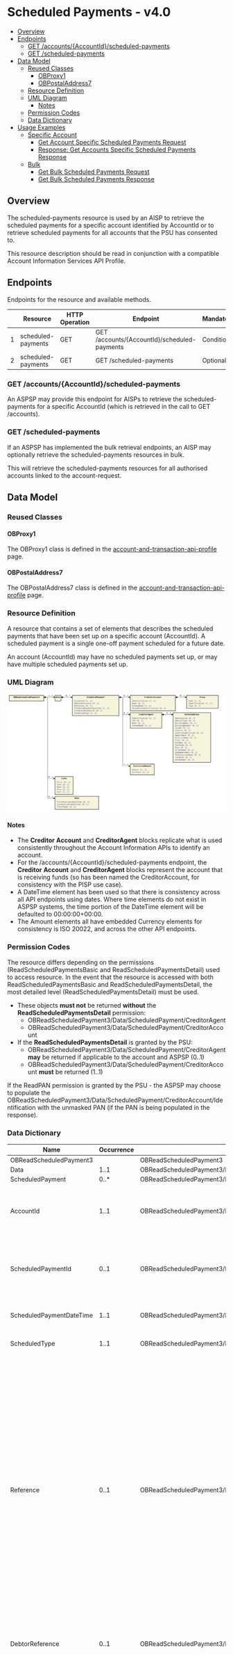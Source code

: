 # Scheduled Payments - v4.0 <!-- omit in toc -->

- [Overview](#overview)
- [Endpoints](#endpoints)
  - [GET /accounts/{AccountId}/scheduled-payments](#get-accountsaccountidscheduled-payments)
  - [GET /scheduled-payments](#get-scheduled-payments)
- [Data Model](#data-model)
  - [Reused Classes](#reused-classes)
    - [OBProxy1](#obproxy1)
    - [OBPostalAddress7](#obpostaladdress7)
  - [Resource Definition](#resource-definition)
  - [UML Diagram](#uml-diagram)
    - [Notes](#notes)
  - [Permission Codes](#permission-codes)
  - [Data Dictionary](#data-dictionary)
- [Usage Examples](#usage-examples)
  - [Specific Account](#specific-account)
    - [Get Account Specific Scheduled Payments Request](#get-account-specific-scheduled-payments-request)
    - [Response: Get Accounts Specific Scheduled Payments Response](#response-get-accounts-specific-scheduled-payments-response)
  - [Bulk](#bulk)
    - [Get Bulk Scheduled Payments Request](#get-bulk-scheduled-payments-request)
    - [Get Bulk Scheduled Payments Response](#get-bulk-scheduled-payments-response)

## Overview

The scheduled-payments resource is used by an AISP to retrieve the scheduled payments for a specific account identified by AccountId or to retrieve scheduled payments for all accounts that the PSU has consented to.

This resource description should be read in conjunction with a compatible Account Information Services API Profile.

## Endpoints

Endpoints for the resource and available methods.

|  |Resource |HTTP Operation |Endpoint |Mandatory? |Scope |Grant Type |Idempotency Key |Parameters |Request Object |Response Object |
| --- |--- |--- |--- |--- |--- |--- |--- |--- |--- |--- |
| 1 |scheduled-payments |GET |GET /accounts/{AccountId}/scheduled-payments |Conditional |accounts |Authorization Code |No | Pagination| |OBReadScheduledPayment3 |
| 2 |scheduled-payments |GET |GET /scheduled-payments |Optional |accounts |Authorization Code |No |Pagination | |OBReadScheduledPayment3 |

### GET /accounts/{AccountId}/scheduled-payments

An ASPSP may provide this endpoint for AISPs to retrieve the scheduled-payments for a specific AccountId (which is retrieved in the call to GET /accounts).

### GET /scheduled-payments

If an ASPSP has implemented the bulk retrieval endpoints, an AISP may optionally retrieve the scheduled-payments resources in bulk.

This will retrieve the scheduled-payments resources for all authorised accounts linked to the account-request.

## Data Model

### Reused Classes

#### OBProxy1
The OBProxy1 class is defined in the [account-and-transaction-api-profile](../../profiles/account-and-transaction-api-profile.md#obproxy1) page.

#### OBPostalAddress7
The OBPostalAddress7 class is defined in the [account-and-transaction-api-profile](../../profiles/account-and-transaction-api-profile.md#obpostaladdress7) page.

### Resource Definition

A resource that contains a set of elements that describes the scheduled payments that have been set up on a specific account (AccountId). A scheduled payment is a single one-off payment scheduled for a future date.

An account (AccountId) may have no scheduled payments set up, or may have multiple scheduled payments set up.

### UML Diagram

![ OBReadScheduledPayment3 ](./images/OBReadScheduledPayment3.svg )

#### Notes

* The **Creditor** **Account** and **CreditorAgent** blocks replicate what is used consistently throughout the Account Information APIs to identify an account.
* For the /accounts/{AccountId}/scheduled-payments endpoint, the **Creditor** **Account** and **CreditorAgent** blocks represent the account that is receiving funds (so has been named the CreditorAccount, for consistency with the PISP use case).
* A DateTime element has been used so that there is consistency across all API endpoints using dates. Where time elements do not exist in ASPSP systems, the time portion of the DateTime element will be defaulted to 00:00:00+00:00.
* The Amount elements all have embedded Currency elements for consistency is ISO 20022, and across the other API endpoints.

### Permission Codes

The resource differs depending on the permissions (ReadScheduledPaymentsBasic and ReadScheduledPaymentsDetail) used to access resource. In the event that the resource is accessed with both ReadScheduledPaymentsBasic and ReadScheduledPaymentsDetail, the most detailed level (ReadScheduledPaymentsDetail) must be used.

* These objects **must not** be returned **without** the **ReadScheduledPaymentsDetail** permission:
    * OBReadScheduledPayment3/Data/ScheduledPayment/CreditorAgent
    * OBReadScheduledPayment3/Data/ScheduledPayment/CreditorAccount
* If the **ReadScheduledPaymentsDetail** is granted by the PSU:
    * OBReadScheduledPayment3/Data/ScheduledPayment/CreditorAgent **may** be returned if applicable to the account and ASPSP (0..1)
    * OBReadScheduledPayment3/Data/ScheduledPayment/CreditorAccount **must** be returned (1..1)

If the ReadPAN permission is granted by the PSU - the ASPSP may choose to populate the OBReadScheduledPayment3/Data/ScheduledPayment/CreditorAccount/Identification with the unmasked PAN (if the PAN is being populated in the response).

### Data Dictionary

| Name |Occurrence |XPath |EnhancedDefinition |Class |Codes |Pattern |
| --- |--- |--- |--- |--- |--- |--- |
| OBReadScheduledPayment3 | |OBReadScheduledPayment3 | |OBReadScheduledPayment3 | | |
| Data |1..1 |OBReadScheduledPayment3/Data | |OBReadDataScheduledPayment3 | | |
| ScheduledPayment |0..* |OBReadScheduledPayment3/Data/ScheduledPayment | |OBScheduledPayment3 | | |
| AccountId |1..1 |OBReadScheduledPayment3/Data/ScheduledPayment/AccountId |A unique and immutable identifier used to identify the account resource. This identifier has no meaning to the account owner. |Max40Text | | |
| ScheduledPaymentId |0..1 |OBReadScheduledPayment3/Data/ScheduledPayment/ScheduledPaymentId |A unique and immutable identifier used to identify the scheduled payment resource. This identifier has no meaning to the account owner. |Max40Text | | |
| ScheduledPaymentDateTime |1..1 |OBReadScheduledPayment3/Data/ScheduledPayment/ScheduledPaymentDateTime |The date on which the scheduled payment will be made. |ISODateTime | | |
| ScheduledType |1..1 |OBReadScheduledPayment3/Data/ScheduledPayment/ScheduledType |Specifies the scheduled payment date type requested |For a full list of enumeration values refer to `OB_Internal_CodeSet` [here](https://github.com/OpenBankingUK/External_internal_CodeSets).|OBInternalScheduleType1Code | |
| Reference |0..1 |OBReadScheduledPayment3/Data/ScheduledPayment/Reference |Unique reference, as assigned by the creditor, to unambiguously refer to the payment transaction. Usage: If available, the initiating party should provide this reference in the structured remittance information, to enable reconciliation by the creditor upon receipt of the amount of money. If the business context requires the use of a creditor reference or a payment remit identification, and only one identifier can be passed through the end-to-end chain, the creditor's reference or payment remittance identification should be quoted in the end-to-end transaction identification. |Max35Text | | |
| DebtorReference |0..1 |OBReadScheduledPayment3/Data/ScheduledPayment/DebtorReference |A reference value provided by the PSU to the PISP while setting up the scheduled payment. |Max35Text | | |
| InstructedAmount |1..1 |OBReadScheduledPayment3/Data/ScheduledPayment/InstructedAmount |Amount of money to be moved between the debtor and creditor, before deduction of charges, expressed in the currency as ordered by the initiating party. Usage: This amount has to be transported unchanged through the transaction chain. |OBActiveOrHistoricCurrencyAndAmount | | |
| Amount |1..1 |OBReadScheduledPayment3/Data/ScheduledPayment/InstructedAmount/Amount |A number of monetary units specified in an active currency where the unit of currency is explicit and compliant with ISO 4217. |OBActiveCurrencyAndAmount_SimpleType | |`^\d{1,13}$|^\d{1,13}\.\d{1,5}$` |
| Currency |1..1 |OBReadScheduledPayment3/Data/ScheduledPayment/InstructedAmount/Currency |A code allocated to a currency by a Maintenance Agency under an international identification scheme, as described in the latest edition of the international standard ISO 4217 "Codes for the representation of currencies and funds". |ActiveOrHistoricCurrencyCode | |^[A-Z]{3,3}$ |
| CreditorAgent |0..1 |OBReadScheduledPayment3/Data/ScheduledPayment/CreditorAgent |Party that manages the account on behalf of the account owner, that is manages the registration and booking of entries on the account, calculates balances on the account and provides information about the account. This is the servicer of the beneficiary account. |OBBranchAndFinancialInstitutionIdentification5 | | |
| SchemeName |1..1 |OBReadScheduledPayment3/Data/ScheduledPayment/CreditorAgent/SchemeName |Name of the identification scheme, in a coded form as published in an external list. |For a full list of enumeration values refer to `Internal_CodeSet` [here](https://github.com/OpenBankingUK/External_internal_CodeSets)|OBInternalFinancialInstitutionIdentification4Co |
| PostalAddress |1..1 |OBReadScheduledPayment3/Data/ScheduledPayment/CreditorAgent/PostalAddress | Information that locates and identifies a specific address, as defined by postal services. |OBPostalAddress7 | | |
| LEI |0..1 | OBReadScheduledPayment3/Data/ScheduledPayment/CreditorAgent/LEI |Legal entity identification as an alternate identification for a party. Legal Entity Identifier is a code allocated to a party as described in ISO 17442 "Financial Services - Legal Entity Identifier (LEI)".|Max20Text | |[A-Z0-9]{18,18}[0-9]{2,2}|
| Identification |1..1 |OBReadScheduledPayment3/Data/ScheduledPayment/CreditorAgent/Identification |Unique and unambiguous identification of the servicing institution. |Max35Text | | |
| CreditorAccount |0..1 |OBReadScheduledPayment3/Data/ScheduledPayment/CreditorAccount |Provides the details to identify the beneficiary account. |OBCashAccount5 | | |
| Proxy |0..1 |OBReadScheduledPayment3/Data/ScheduledPayment/CreditorAccount/Proxy | Specifies an alternate assumed name for the identification of the account.  |OBProxy1 | | |
| SchemeName |1..1 |OBReadScheduledPayment3/Data/ScheduledPayment/CreditorAccount/SchemeName |Name of the identification scheme, in a coded form as published in an external list. | For a full list of enumeration values refer to `OB_Internal_CodeSet` [here].(https://github.com/OpenBankingUK/External_Internal_CodeSets). |OBInternalAccountIdentification4Code | 
| Identification |1..1 |OBReadScheduledPayment3/Data/ScheduledPayment/CreditorAccount/Identification |Beneficiary account identification. |Max256Text | | |
| Name |0..1 |OBReadScheduledPayment3/Data/ScheduledPayment/CreditorAccount/Name |The account name is the name or names of the account owner(s) represented at an account level, as displayed by the ASPSP's online channels. Note, the account name is not the product name or the nickname of the account. |Max350Text | | |
| SecondaryIdentification |0..1 |OBReadScheduledPayment3/Data/ScheduledPayment/CreditorAccount/SecondaryIdentification |This is secondary identification of the account, as assigned by the account servicing institution. This can be used by building societies to additionally identify accounts with a roll number (in addition to a sort code and account number combination). |Max34Text | | |

## Usage Examples

### Specific Account

#### Get Account Specific Scheduled Payments Request

```
GET /accounts/22289/scheduled-payments HTTP/1.1
Authorization: Bearer Az90SAOJklae
x-fapi-auth-date:  Sun, 10 Sep 2017 19:43:31 GMT
x-fapi-customer-ip-address: 104.25.212.99
x-fapi-interaction-id: 93bac548-d2de-4546-b106-880a5018460d
Accept: application/json
```

#### Response: Get Accounts Specific Scheduled Payments Response

```
HTTP/1.1 200 OK
x-fapi-interaction-id: 93bac548-d2de-4546-b106-880a5018460d
Content-Type: application/json
```

```json
{
  "Data": {
    "ScheduledPayment": [
      {
        "AccountId": "22289",
        "ScheduledPaymentId": "SP03",
        "ScheduledPaymentDateTime": "2017-05-05T00:00:00+00:00",
        "ScheduledType": "Execution",
        "InstructedAmount": {
          "Amount": "10.00",
          "Currency": "GBP"
        },
        "CreditorAgent": {  
          "LEI": "IZ9Q00LZEVUKWCQY6X15",
          "SchemeName": "UK.OBIE.BICFI",
          "Identification": "80200112344562",
          "Name": "The Credit Agent", 
          "PostalAddress": { 
            "AddressType": "BIZZ",
            "StreetName": "Bank Street",
            "BuildingNumber": "11",
            "Floor": "6",
            "PostCode": "Z78 4TY",
            "TownName": "London",
            "Country": "UK"
          }
        },
        "CreditorAccount": {
          "SchemeName": "UK.OBIE.SortCodeAccountNumber",
          "Identification": "23605490179017",
          "SecondaryIdentification": "23605445279017",
          "Name": "Mr Tee",
          "Proxy": {
            "Identification": "441234012345",
            "Code": "TELE",
            "Type":"Telephone"
          }
        },
        "Reference": "REF561988",
        "DebtorReference" : "REF51561806",
      }
    ]
  },
  "Links": {
    "Self": "https://api.alphabank.com/open-banking/v4.0/aisp/accounts/22289/scheduled-payments/"
  },
  "Meta": {
    "TotalPages": 1
  }
}
```

### Bulk

#### Get Bulk Scheduled Payments Request

```
GET /scheduled-payments HTTP/1.1
Authorization: Bearer Az90SAOJklae
x-fapi-auth-date:  Sun, 10 Sep 2017 19:43:31 GMT
x-fapi-customer-ip-address: 104.25.212.99
x-fapi-interaction-id: 93bac548-d2de-4546-b106-880a5018460d
Accept: application/json
```

#### Get Bulk Scheduled Payments Response

```
HTTP/1.1 200 OK
x-fapi-interaction-id: 93bac548-d2de-4546-b106-880a5018460d
Content-Type: application/json
```

```json
{
  "Data": {
    "ScheduledPayment": [
      {
		"AccountId": "22289",
        "ScheduledPaymentId": "SP03",
        "ScheduledPaymentDateTime": "2017-05-05T00:00:00+00:00",
        "ScheduledType": "Execution",
        "InstructedAmount": {
          "Amount": "10.00",
          "Currency": "GBP"
        },
        "CreditorAgent": {  
          "LEI": "IZ9Q00LZEVUKWCQY6X15",
          "SchemeName": "UK.OBIE.BICFI",
          "Identification": "80200112344562",
          "Name": "The Credit Agent", 
          "PostalAddress": { 
            "AddressType": "BIZZ",
            "StreetName": "Bank Street",
            "BuildingNumber": "11",
            "Floor": "6",
            "PostCode": "Z78 4TY",
            "TownName": "London",
            "Country": "UK"
        },
        "CreditorAccount": {
          "SchemeName": "UK.OBIE.SortCodeAccountNumber",
          "Identification": "23605490179017",
          "SecondaryIdentification": "23605445279017",
          "Name": "Mr Tee",
          "Proxy": {
            "Identification": "441234012345",
            "Code": "TELE",
            "Type":"Telephone"
          }
        },
        "Reference": "REF561988",
        "DebtorReference" : "51561899806",
      }
      },
      {
        "AccountId": "39570",
        "ScheduledPaymentId": "SP77",
        "ScheduledPaymentDateTime": "2017-04-05T00:00:00+00:00",
        "ScheduledType": "Execution",
        "InstructedAmount": {
          "Amount": "12.00",
          "Currency": "GBP"
        },
        "CreditorAccount": {
          "SchemeName": "UK.OBIE.SortCodeAccountNumber",
          "Identification": "23605490179017",
          "Name": "Mr Tee",
          "Proxy": {
            "Identification": "441234012345",
            "Code": "TELE",
            "Type":"Telephone"
          }
        }
      }
    ]
  },
  "Links": {
    "Self": "https://api.alphabank.com/open-banking/v4.0/aisp/scheduled-payments/"
  },
  "Meta": {
    "TotalPages": 1
  }
}
```
